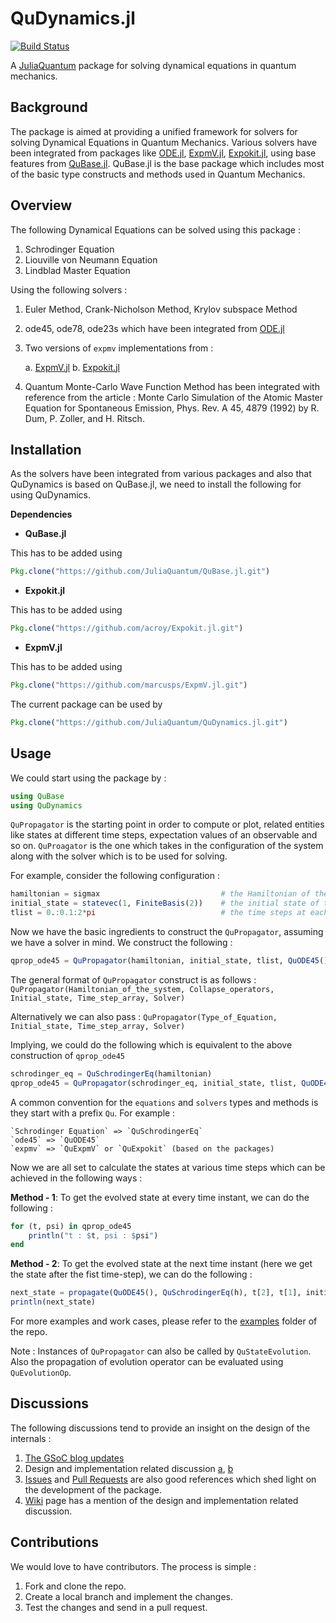 QuDynamics.jl
============

[![Build Status](https://travis-ci.org/JuliaQuantum/QuDynamics.jl.png?branch=master)](https://travis-ci.org/JuliaQuantum/QuDynamics.jl)

A [JuliaQuantum](http://juliaquantum.github.io/) package for solving dynamical equations in quantum mechanics.

Background
----------
The package is aimed at providing a unified framework for solvers for solving Dynamical Equations in Quantum Mechanics. Various solvers have been integrated from packages like [ODE.jl](https://github.com/JuliaLang/ODE.jl), [ExpmV.jl](https://github.com/marcusps/ExpmV.jl),
[Expokit.jl](https://github.com/acroy/Expokit.jl), using base features from [QuBase.jl](https://github.com/JuliaQuantum/QuBase.jl). QuBase.jl is the base package which includes most of the basic type constructs and methods used in Quantum Mechanics.

Overview
--------
The following Dynamical Equations can be solved using this package :

1. Schrodinger Equation
2. Liouville von Neumann Equation
3. Lindblad Master Equation

Using the following solvers :

1. Euler Method, Crank-Nicholson Method, Krylov subspace Method
2. ode45, ode78, ode23s which have been integrated from [ODE.jl](https://github.com/JuliaLang/ODE.jl)
3. Two versions of `expmv` implementations from :

    a. [ExpmV.jl](https://github.com/marcusps/ExpmV.jl)
    b. [Expokit.jl](https://github.com/acroy/Expokit.jl)
4. Quantum Monte-Carlo Wave Function Method has been integrated with reference from the article : Monte Carlo Simulation of the Atomic Master Equation for Spontaneous Emission, Phys. Rev. A 45, 4879 (1992)
by R. Dum, P. Zoller, and H. Ritsch.

Installation
------------
As the solvers have been integrated from various packages and also that QuDynamics is based on QuBase.jl, we need to install the following for using QuDynamics.

**Dependencies**

* **QuBase.jl**

This has to be added using
```julia
Pkg.clone("https://github.com/JuliaQuantum/QuBase.jl.git")
```

* **Expokit.jl**

This has to be added using
```julia
Pkg.clone("https://github.com/acroy/Expokit.jl.git")
```

* **ExpmV.jl**

This has to be added using
```julia
Pkg.clone("https://github.com/marcusps/ExpmV.jl.git")
```

The current package can be used by
```julia
Pkg.clone("https://github.com/JuliaQuantum/QuDynamics.jl.git")
```

Usage
-----

We could start using the package by :
```julia
using QuBase
using QuDynamics
```

`QuPropagator` is the starting point in order to compute or plot, related entities like states at different time steps, expectation values of an observable and so on. `QuProagator` is the  one which takes
in the configuration of the system along with the solver which is to be used for solving.

For example, consider the following configuration :

```julia
hamiltonian = sigmax                           # the Hamiltonian of the system
initial_state = statevec(1, FiniteBasis(2))    # the initial state of the system
tlist = 0.:0.1:2*pi                            # the time steps at each of which we have the evolved state
```

Now we have the basic ingredients to construct the `QuPropagator`, assuming we have a solver in mind.
We construct the following :

```julia
qprop_ode45 = QuPropagator(hamiltonian, initial_state, tlist, QuODE45())
```

The general format of `QuPropagator` construct is as follows :
`QuPropagator(Hamiltonian_of_the_system, Collapse_operators, Initial_state, Time_step_array, Solver)`

Alternatively we can also pass :
`QuPropagator(Type_of_Equation, Initial_state, Time_step_array, Solver)`

Implying, we could do the following which is equivalent to the above construction of `qprop_ode45`

```julia
schrodinger_eq = QuSchrodingerEq(hamiltonian)
qprop_ode45 = QuPropagator(schrodinger_eq, initial_state, tlist, QuODE45())
```

A common convention for the `equations` and `solvers` types and methods is they start with a prefix `Qu`.
For example :
```
`Schrodinger Equation` => `QuSchrodingerEq`
`ode45` => `QuODE45`
`expmv` => `QuExpmV` or `QuExpokit` (based on the packages)
```

Now we are all set to calculate the states at various time steps which can be achieved in the
following ways :

**Method - 1**:
To get the evolved state at every time instant, we can do the following :
```julia
for (t, psi) in qprop_ode45
    println("t : $t, psi : $psi")
end
```

**Method - 2**:
To get the evolved state at the next time instant (here we get the state after the fist time-step), we can do the following :
```julia
next_state = propagate(QuODE45(), QuSchrodingerEq(h), t[2], t[1], initial_state)
println(next_state)
```

For more examples and work cases, please refer to the [examples](https://github.com/JuliaQuantum/QuDynamics.jl/tree/master/examples) folder of the repo.

Note : Instances of `QuPropagator` can also be called by `QuStateEvolution`. Also the propagation of evolution operator can be
evaluated using `QuEvolutionOp`.

Discussions
----------

The following discussions tend to provide an insight on the design of the internals :

1. [The GSoC blog updates](http://juliaquantum.github.io/news/index.html)
2. Design and implementation related discussion [a](https://github.com/JuliaQuantum/JuliaQuantum.github.io/issues/20), [b](https://github.com/numfocus/gsoc/blob/7917b4fc08ce73ac74f8a2b9dd7929d994fc4282/2015/proposals/Amit.md)
3. [Issues](https://github.com/JuliaQuantum/QuDynamics.jl/issues) and [Pull Requests](https://github.com/JuliaQuantum/QuDynamics.jl/pulls) are also good references which shed light on the development of the package.
4. [Wiki](https://github.com/JuliaQuantum/QuDynamics.jl/wiki) page has a mention of the design and implementation related discussion.

Contributions
-----------

We would love to have contributors. The process is simple :

1. Fork and clone the repo.
2. Create a local branch and implement the changes.
3. Test the changes and send in a pull request.
